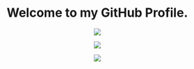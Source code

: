 <h1 align="center">Welcome to my GitHub Profile.</h1>

<p align='center'>
<img src="http://github-profile-summary-cards.vercel.app/api/cards/profile-details?username=GDSimpson3&theme=city_lights">
</p>
<!-- ![](http://github-profile-summary-cards.vercel.app/api/cards/profile-details?username=GDSimpson3&theme=city_lights) -->
<!-- 
# Meine Profile,
- Hi, I’m Gavin
- I was learning GraphQL, Docker, azure.
- I am NOT contactable
- I am capable of many things, don't ask.
 -->

<!-- - 👋 Hi, I’m @GDSimpson3 -->
<!-- - 👀 I’m interested in react, next, ts, html, css, javascript, node, graphql, VBS, ShellScripts, Batch files, SQL and mongo DB. -->
<!-- - 🌱 I was learning Electron app work, Python, heroku deployment, npm package creating and more. -->
<!-- - 📫 I am NOT contactable -->
<!-- - I am capable of many things including full MERN stack projects -->
<!-- - here is my website (yes, i have like 14 now....): https://ibz.vercel.app/ -->
<!---
GDSimpson3/GDSimpson3 is a ✨ special ✨ repository because its `README.md` (this file) appears on your GitHub profile.
You can click the Preview link to take a look at your changes.
--->



<!-- # Profile Stats : -->
<!-- 
![](https://github-readme-stats.vercel.app/api?username=GDSimpson3&&show_icons=true&title_color=FF0000&icon_color=FF0000&text_color=FF0000&bg_color=000000)
 -->
<!-- 
# Language Stats :

![](http://github-profile-summary-cards.vercel.app/api/cards/repos-per-language?username=GDSimpson3&theme=city_lights)
![](http://github-profile-summary-cards.vercel.app/api/cards/most-commit-language?username=GDSimpson3&theme=city_lights)
# Commit Stats :

![](http://github-profile-summary-cards.vercel.app/api/cards/stats?username=GDSimpson3&theme=city_lights)
![](http://github-profile-summary-cards.vercel.app/api/cards/productive-time?username=GDSimpson3&theme=city_lights&utcOffset=8)

# Tech Stack :

![](https://img.shields.io/badge/FullStack-%2307405e.svg?style=for-the-badge&logo=FullStack&logoColor=white)
![](https://img.shields.io/badge/Azure-%23000000.svg?style=for-the-badge&logo=FullStack&logoColor=white)
![](https://img.shields.io/badge/Ubuntu-%23E34F26.svg?style=for-the-badge&logo=FullStack&logoColor=white)
![](https://img.shields.io/badge/Windows8-%23E34F26.svg?style=for-the-badge&logo=FullStack&logoColor=white)

# Terminal Pictures -->
<p align='center'>
<img src="https://user-images.githubusercontent.com/103830594/229303114-0715b481-6a24-4abc-83eb-f9ae00dff1aa.png">
</p>
<!-- ![image](https://user-images.githubusercontent.com/103830594/229303114-0715b481-6a24-4abc-83eb-f9ae00dff1aa.png) -->
<!-- ![image](https://user-images.githubusercontent.com/103830594/229303205-2eb4cf79-06a4-423d-bca4-deb3485cd2c2.png) -->
<!-- ![](https://komarev.com/ghpvc/?username=gdsimpson3&label=PROFILE+VIEWS&style=for-the-badge&color=brightgreen) -->
<!-- 
----

<p align='center'>
  <img src="https://visitor-badge.glitch.me/badge?page_id=KarimX32" alt="visitor badge"/>
</p>
 -->


<p align='center'>
<img src="https://komarev.com/ghpvc/?username=gdsimpson3&label=PROFILE+VIEWS&style=for-the-badge&color=brightgreen">
</p>

